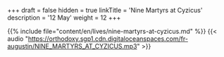 +++
draft = false
hidden = true
linkTitle = 'Nine Martyrs at Cyzicus'
description = '12 May'
weight = 12
+++

{{% include file="content/en/lives/nine-martyrs-at-cyzicus.md" %}}
{{< audio "https://orthodoxy.sgp1.cdn.digitaloceanspaces.com/fr-augustin/NINE_MARTYRS_AT_CYZICUS.mp3" >}}
